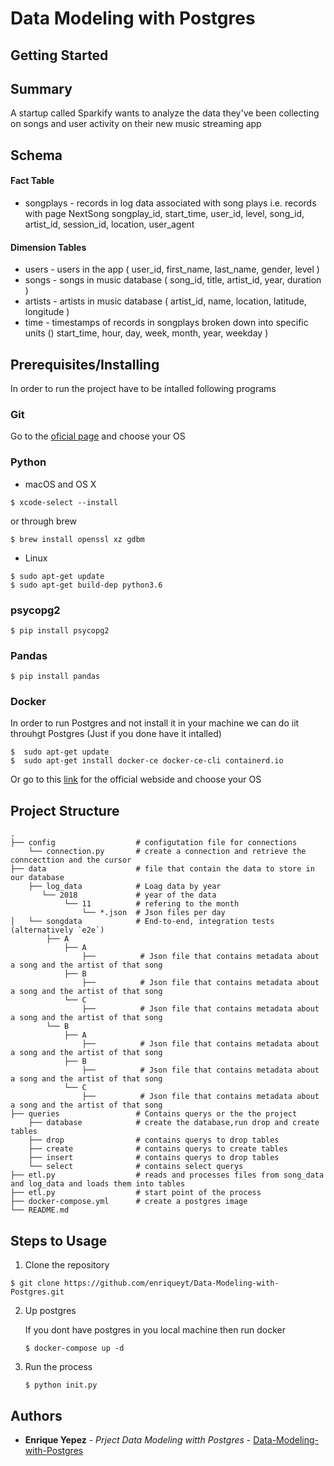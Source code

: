 # Data Modeling with Postgres


## Getting Started


## Summary

A startup called Sparkify wants to analyze the data they've been collecting on songs and user activity on their new music streaming app



## Schema

#### **Fact Table**
* songplays - records in log data associated with song plays i.e. records with page NextSong
    songplay_id, start_time, user_id, level, song_id, artist_id, session_id, location, user_agent


#### **Dimension Tables**
* users - users in the app
    ( user_id, first_name, last_name, gender, level )
* songs - songs in music database
    ( song_id, title, artist_id, year, duration )
* artists - artists in music database
    ( artist_id, name, location, latitude, longitude )
* time - timestamps of records in songplays broken down into specific units
    () start_time, hour, day, week, month, year, weekday )



## Prerequisites/Installing

In order to run the project have to be intalled following programs

### Git

Go to the [oficial page](https://git-scm.com/book/en/v2/Getting-Started-Installing-Git) and choose your OS


### Python

* macOS and OS X

```
$ xcode-select --install
```

or through brew

```
$ brew install openssl xz gdbm
```


* Linux

```
$ sudo apt-get update
$ sudo apt-get build-dep python3.6
```

### psycopg2

```
$ pip install psycopg2
```

### Pandas

```
$ pip install pandas
```


### Docker

In order to run Postgres and not install it in your machine we can do iit throuhgt Postgres (Just if you done have it intalled)


```
$  sudo apt-get update
$  sudo apt-get install docker-ce docker-ce-cli containerd.io
```

Or go to this [link](https://docs.docker.com/engine/install/) for the official webside and choose your OS


## Project Structure

    .
    ├── config                  # configutation file for connections
        └── connection.py       # create a connection and retrieve the conncecttion and the cursor
    ├── data                    # file that contain the data to store in our database
        ├── log_data            # Loag data by year
           └── 2018             # year of the data
                └── 11          # refering to the month
                    └── *.json  # Json files per day
    │   └── songdata            # End-to-end, integration tests (alternatively `e2e`)
            ├── A               
                ├── A            
                    ├──          # Json file that contains metadata about a song and the artist of that song
                ├── B 
                    ├──          # Json file that contains metadata about a song and the artist of that song          
                └── C  
                    ├──          # Json file that contains metadata about a song and the artist of that song          
            └── B            
                ├── A      
                    ├──          # Json file that contains metadata about a song and the artist of that song      
                ├── B     
                    ├──          # Json file that contains metadata about a song and the artist of that song       
                └── C        
                    ├──          # Json file that contains metadata about a song and the artist of that song   
    ├── queries                 # Contains querys or the the project
        ├── database            # create the database,run drop and create tables
        ├── drop                # contains querys to drop tables
        ├── create              # contains querys to create tables
        ├── insert              # contains querys to drop tables
        └── select              # contains select querys           
    ├── etl.py                  # reads and processes files from song_data and log_data and loads them into tables
    ├── etl.py                  # start point of the process
    ├── docker-compose.yml      # create a postgres image
    └── README.md


## Steps to Usage

1. Clone the repository

```
$ git clone https://github.com/enriqueyt/Data-Modeling-with-Postgres.git
```

2. Up postgres

    If you dont have postgres in you local machine then run docker

    ```
    $ docker-compose up -d

    ```

3. Run the process

    ```
    $ python init.py
    ```



## Authors

* **Enrique Yepez** - *Prject Data Modeling witth Postgres* - [Data-Modeling-with-Postgres](https://github.com/enriqueyt/Data-Modeling-with-Postgres)

